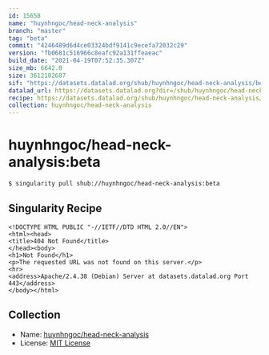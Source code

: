 ```yaml
---
id: 15658
name: "huynhngoc/head-neck-analysis"
branch: "master"
tag: "beta"
commit: "4246489d6d4ce03324bdf9141c9ecefa72032c29"
version: "fb0681c516966c8eafc92a131ffeaeac"
build_date: "2021-04-19T07:52:35.307Z"
size_mb: 6642.0
size: 3612102687
sif: "https://datasets.datalad.org/shub/huynhngoc/head-neck-analysis/beta/2021-04-19-4246489d-fb0681c5/fb0681c516966c8eafc92a131ffeaeac.sif"
datalad_url: https://datasets.datalad.org?dir=/shub/huynhngoc/head-neck-analysis/beta/2021-04-19-4246489d-fb0681c5/
recipe: https://datasets.datalad.org/shub/huynhngoc/head-neck-analysis/beta/2021-04-19-4246489d-fb0681c5/Singularity
collection: huynhngoc/head-neck-analysis
---
```


# huynhngoc/head-neck-analysis:beta

```bash
$ singularity pull shub://huynhngoc/head-neck-analysis:beta
```

## Singularity Recipe

```singularity
<!DOCTYPE HTML PUBLIC "-//IETF//DTD HTML 2.0//EN">
<html><head>
<title>404 Not Found</title>
</head><body>
<h1>Not Found</h1>
<p>The requested URL was not found on this server.</p>
<hr>
<address>Apache/2.4.38 (Debian) Server at datasets.datalad.org Port 443</address>
</body></html>
```

## Collection

 - Name: [huynhngoc/head-neck-analysis](https://github.com/huynhngoc/head-neck-analysis)
 - License: [MIT License](https://api.github.com/licenses/mit)

